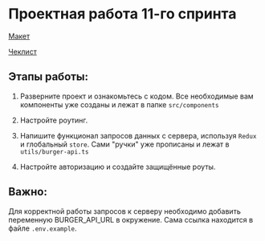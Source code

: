 # Проектная работа 11-го спринта

[Макет](<https://www.figma.com/file/vIywAvqfkOIRWGOkfOnReY/React-Fullstack_-Проектные-задачи-(3-месяца)_external_link?type=design&node-id=0-1&mode=design>)

[Чеклист](https://www.notion.so/praktikum/0527c10b723d4873aa75686bad54b32e?pvs=4)

## Этапы работы:

1. Разверните проект и ознакомьтесь с кодом. Все необходимые вам компоненты уже созданы и лежат в папке `src/components`

2. Настройте роутинг.

3. Напишите функционал запросов данных с сервера, используя `Redux` и глобальный `store`. Сами "ручки" уже прописаны и лежат в `utils/burger-api.ts`

4. Настройте авторизацию и создайте защищённые роуты.

## Важно:

Для корректной работы запросов к серверу необходимо добавить переменную BURGER_API_URL в окружение. Сама ссылка находится в файле `.env.example`.

<!--
# Web-приложение выполнено в космической тематике.

# О проекте
Проект состоит из страницы оформления заказа в ресторане Stellar Burgers, которая представлена в форме интерактивного приложения, позволяющего клиентам самостоятельно составить свой бургер. На верхней части страницы расположена панель навигации с ссылками для перехода в другие разделы сайта. Основная часть страницы разделена на две секции: список доступных ингредиентов и составленный заказ.
# Что было сделано


# Какие тесты написанны
# Какие планы по доработке проекта

# Технологии
# Установка и запуск
# Доступные скрипты
# Ссылка на макет и чеклист
 -->
